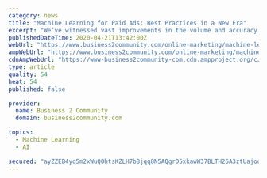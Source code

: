 ```yaml
---
category: news
title: "Machine Learning for Paid Ads: Best Practices in a New Era"
excerpt: "We’ve witnessed vast improvements in the volume and accuracy of customer data, and worked in increasingly sophisticated ad platforms. Machine learning and AI improve the ability to recognize patterns and pull the right responses from a database. Anyone who doesn’t learn to use the AI features of ad platforms now will be left behind."
publishedDateTime: 2020-04-21T13:42:00Z
webUrl: "https://www.business2community.com/online-marketing/machine-learning-for-paid-ads-best-practices-in-a-new-era-02303396"
ampWebUrl: "https://www.business2community.com/online-marketing/machine-learning-for-paid-ads-best-practices-in-a-new-era-02303396/amp"
cdnAmpWebUrl: "https://www-business2community-com.cdn.ampproject.org/c/s/www.business2community.com/online-marketing/machine-learning-for-paid-ads-best-practices-in-a-new-era-02303396/amp"
type: article
quality: 54
heat: 54
published: false

provider:
  name: Business 2 Community
  domain: business2community.com

topics:
  - Machine Learning
  - AI

secured: "ayZZEB4yq5m2xWuQOhtsKZLH7b8jqq8N5AQgrD5xkawW37BLTH26A3ztUajoo4QYT1CHK78PPw1sii/gocVrANsUj/ZGliXCSv7XoOVKBlqePmKMkw01n3f9eY+9XoD7z1R4VUpL9xpvU0w3PaFBZ5XsFymG6NUlVA2bhKf6INbrWUp69bW6+PiucA/a9S7TBj2o0y1isuunUD5l4CKSyadY4FfOjE54w0F6l1mIqVobwlyNfWbizak5F6rYmRR18HNiLkb4z40euzx7cmIHoX2tmNhAHKtDoPL3E2n6hGD1SbkL4QUb5f6MDvPD/DHx8XoMs6NK+mzwpv/8EOHkFXMJwnjUx0in0rojObJ80XNlTVRPmltQADhTYbX0RtPxkE3ua4o14csRQfR+vhi2gLG0tRBzrEU/BRZbsui1qrNlPJMkEUHxtdE6sqyuY0EsawBwEtMCRwotIi4Uqv5NM38JwBG0pDVM2ANULbpkuRI=;ewJKUMhNKAwpDboRjkDoig=="
---
```


